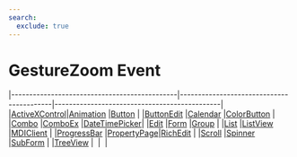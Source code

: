 ```yaml
---
search:
  exclude: true
---
```


<h1 class="heading"><span class="name">GestureZoom Event</span></h1>

|----------------------------------------------|------------------------------------------|----------------------------------------------|
|[ActiveXControl](../objects/activexcontrol.md)|[Animation](../objects/animation.md)      |[Button](../objects/button.md)                |
|[ButtonEdit](../objects/buttonedit.md)        |[Calendar](../objects/calendar.md)        |[ColorButton](../objects/colorbutton.md)      |
|[Combo](../objects/combo.md)                  |[ComboEx](../objects/comboex.md)          |[DateTimePicker](../objects/datetimepicker.md)|
|[Edit](../objects/edit.md)                    |[Form](../objects/form.md)                |[Group](../objects/group.md)                  |
|[List](../objects/list.md)                    |[ListView](../objects/listview.md)        |[MDIClient](../objects/mdiclient.md)          |
|[ProgressBar](../objects/progressbar.md)      |[PropertyPage](../objects/propertypage.md)|[RichEdit](../objects/richedit.md)            |
|[Scroll](../objects/scroll.md)                |[Spinner](../objects/spinner.md)          |[SubForm](../objects/subform.md)              |
|[TreeView](../objects/treeview.md)            |&nbsp;                                    |&nbsp;                                        |
